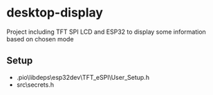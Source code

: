 # desktop-display
Project including TFT SPI LCD and ESP32 to display some information based on chosen mode

## Setup
- .pio\libdeps\esp32dev\TFT_eSPI\User_Setup.h
- src\secrets.h